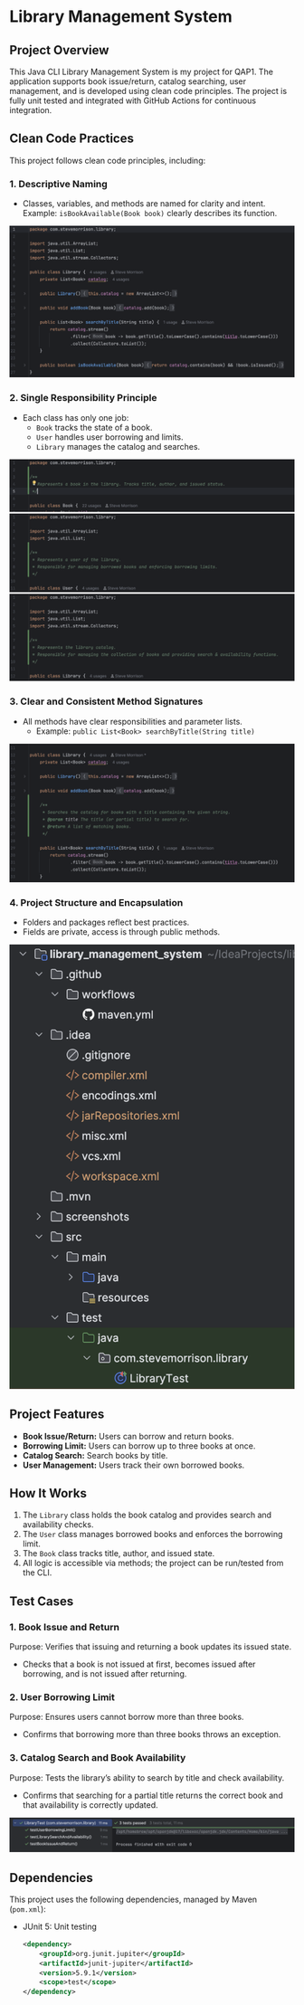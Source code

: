 # Library Management System

## Project Overview

This Java CLI Library Management System is my project for QAP1. The application supports book issue/return, 
catalog searching, user management, and is developed using clean code principles. The project is fully unit 
tested and integrated with GitHub Actions for continuous integration.

## Clean Code Practices

This project follows clean code principles, including:

### 1. Descriptive Naming

- Classes, variables, and methods are named for clarity and intent.
  Example: `isBookAvailable(Book book)` clearly describes its function.

![Descriptive Naming.png](screenshots/Descriptive%20Naming.png)

### 2. Single Responsibility Principle

- Each class has only one job:
    - `Book` tracks the state of a book.
    - `User` handles user borrowing and limits.
    - `Library` manages the catalog and searches.

![Book.png](screenshots/Book.png)
![User.png](screenshots/User.png)
![Library.png](screenshots/Library.png)

### 3. Clear and Consistent Method Signatures

- All methods have clear responsibilities and parameter lists.
    - Example: `public List<Book> searchByTitle(String title)`

![Search by Title.png](screenshots/Search%20by%20Title.png)

### 4. Project Structure and Encapsulation

- Folders and packages reflect best practices.
- Fields are private, access is through public methods.

![Tree View.png](screenshots/Tree%20View.png)

## Project Features

- **Book Issue/Return:** Users can borrow and return books.
- **Borrowing Limit:** Users can borrow up to three books at once.
- **Catalog Search:** Search books by title.
- **User Management:** Users track their own borrowed books.

## How It Works

1. The `Library` class holds the book catalog and provides search and availability checks.
2. The `User` class manages borrowed books and enforces the borrowing limit.
3. The `Book` class tracks title, author, and issued state.
4. All logic is accessible via methods; the project can be run/tested from the CLI.


## Test Cases

### 1. Book Issue and Return
Purpose: Verifies that issuing and returning a book updates its issued state.
- Checks that a book is not issued at first, becomes issued after borrowing, and is not issued after returning.

### 2. User Borrowing Limit
Purpose: Ensures users cannot borrow more than three books.
- Confirms that borrowing more than three books throws an exception.

### 3. Catalog Search and Book Availability
Purpose: Tests the library’s ability to search by title and check availability.
- Confirms that searching for a partial title returns the correct book and that availability is correctly updated.

![Test.png](screenshots/Test.png)

## Dependencies

This project uses the following dependencies, managed by Maven (`pom.xml`):

- JUnit 5: Unit testing
  ```xml
  <dependency>
      <groupId>org.junit.jupiter</groupId>
      <artifactId>junit-jupiter</artifactId>
      <version>5.9.1</version>
      <scope>test</scope>
  </dependency>
